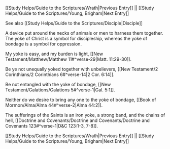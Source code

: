 [[Study Helps/Guide to the Scriptures/Wrath|Previous Entry]]  ||  [[Study Helps/Guide to the Scriptures/Young, Brigham|Next Entry]]

 See also [[Study Helps/Guide to the Scriptures/Disciple|Disciple]]

 A device put around the necks of animals or men to harness them together. The yoke of Christ is a symbol for discipleship, whereas the yoke of bondage is a symbol for oppression.

 My yoke is easy, and my burden is light, [[New Testament/Matthew/Matthew 11#^verse-29|Matt. 11:29-30]].

 Be ye not unequally yoked together with unbelievers, [[New Testament/2 Corinthians/2 Corinthians 6#^verse-14|2 Cor. 6:14]].

 Be not entangled with the yoke of bondage, [[New Testament/Galations/Galations 5#^verse-1|Gal. 5:1]].

 Neither do we desire to bring any one to the yoke of bondage, [[Book of Mormon/Alma/Alma 44#^verse-2|Alma 44:2]].

 The sufferings of the Saints is an iron yoke, a strong band, and the chains of hell, [[Doctrine and Covenants/Doctrine and Covenants/Doctrine and Covenants 123#^verse-1|D&C 123:1-3, 7-8]].

[[Study Helps/Guide to the Scriptures/Wrath|Previous Entry]]  ||  [[Study Helps/Guide to the Scriptures/Young, Brigham|Next Entry]]
